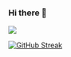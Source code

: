 ### Hi there 👋
![](http://github-profile-summary-cards.vercel.app/api/cards/profile-details?username=albertopp44&theme=aura_dark)
<!-- [![Top Langs](https://github-readme-stats.vercel.app/api/top-langs/?username=ptaltavull&hide=html)](https://github.com/anuraghazra/github-readme-stats) -->
<a href="https://git.io/streak-stats"><img src="https://github-readme-streak-stats.herokuapp.com?user=albertopp44&theme=tokyonight" alt="GitHub Streak" /></a>



<!--
**albertopp44/albertopp44** is a ✨ _special_ ✨ repository because its `README.md` (this file) appears on your GitHub profile.

Here are some ideas to get you started:

- 🔭 I’m currently working on ...
- 🌱 I’m currently learning ...
- 👯 I’m looking to collaborate on ...
- 🤔 I’m looking for help with ...
- 💬 Ask me about ...
- 📫 How to reach me: ...
- 😄 Pronouns: ...
- ⚡ Fun fact: ...
-->
